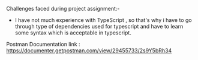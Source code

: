 Challenges faced during project assignment:-
- I have not much experience with TypeScript , so that's why i have to go through type of dependencies used for typescript
  and have to learn some syntax which is acceptable in typescript.


Postman Documentation link : https://documenter.getpostman.com/view/29455733/2s9Y5bRh34
